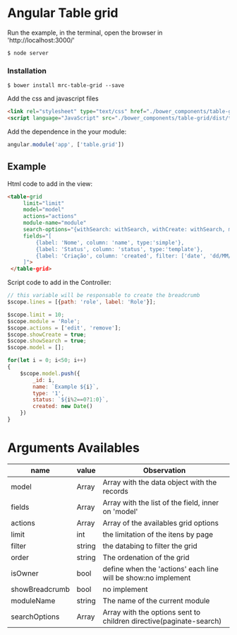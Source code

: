 # Angular Table grid

Run the example, in the terminal, open the browser in 'http://localhost:3000/'

````
$ node server
````
 
### Installation
````
$ bower install mrc-table-grid --save
````

Add the css and javascript files

```Html
<link rel="stylesheet" type="text/css" href="./bower_components/table-grid/dist/table-grid.css">
<script language="JavaScript" src="./bower_components/table-grid/dist/table-grid.js"></script>
```

Add the dependence in the your module:

```Javascript
angular.module('app', ['table.grid'])
```


## Example

Html code to add in the view:

```Html
<table-grid 
     limit="limit"
     model="model"
     actions="actions"
     module-name="module"
     search-options="{withSearch: withSearch, withCreate: withSearch, moduleName: module}"
     fields="[
         {label: 'Nome', column: 'name', type:'simple'},
         {label: 'Status', column: 'status', type:'template'}, 
         {label: 'Criação', column: 'created', filter: ['date', 'dd/MM/yyyy'], type:'filter'}, 
     ]">
 </table-grid>
```

Script code to add in the Controller:

```javascript
// this variable will be responsable to create the breadcrumb
$scope.lines = [{path: 'role', label: 'Role'}];

$scope.limit = 10;
$scope.module = 'Role';
$scope.actions = ['edit', 'remove'];
$scope.showCreate = true;
$scope.showSearch = true;
$scope.model = [];

for(let i = 0; i<50; i++)
{
    $scope.model.push({
        _id: i,
        name: `Example ${i}`,
        type: '1',
        status: `${i%2==0?1:0}`,
        created: new Date()
    })
}
```

# Arguments Availables

name    | value | Observation
--------|------ | -----------
model   | Array | Array with the data object with the records
fields  | Array | Array with the list of the field, inner on 'model'
actions | Array | Array of the availables grid options
limit   | int   | the limitation of the itens by page
filter  | string | the databing to filter the grid
order   | string | The ordenation of the grid
isOwner  | bool  | define when the 'actions' each line will be show:no implement
showBreadcrumb | bool   | no implement
moduleName     | string | The name of the current module
searchOptions  | Array  | Array with the options sent to children directive(paginate-search)

